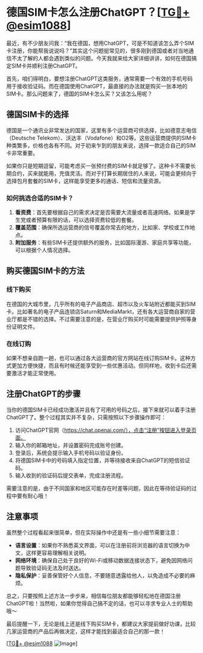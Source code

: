 # 德国SIM卡怎么注册ChatGPT？[[TG💪+ @esim1088](https://t.me/s/esim1088)]

最近，有不少朋友问我：“我在德国，想用ChatGPT，可是不知道该怎么弄个SIM卡注册，你能帮我说说吗？”其实这个问题挺常见的，很多刚到德国或者对当地通信不太了解的人都会遇到类似的问题。今天我就来给大家详细讲讲，如何在德国搞定SIM卡并顺利注册ChatGPT。

首先，咱们得明白，要想注册ChatGPT这类服务，通常需要一个有效的手机号码用于接收验证码。而在德国使用ChatGPT，最直接的办法就是购买一张本地的SIM卡。那么问题来了，德国的SIM卡怎么买？又该怎么用呢？

## 德国SIM卡的选择

德国是一个通讯业非常发达的国家，这里有多个运营商可供选择，比如德意志电信（Deutsche Telekom）、沃达丰（Vodafone）和O2等。这些运营商提供的SIM卡种类繁多，价格也各有不同。对于初来乍到的朋友来说，选择一款适合自己的SIM卡非常重要。

如果你只是短期逗留，可能考虑买一张预付费的SIM卡就足够了。这种卡不需要长期合约，买来就能用，充值灵活。而对于打算长期居住的人来说，可能会更倾向于选择包月套餐的SIM卡，这样能享受更多的通话、短信和流量资源。

### 如何挑选合适的SIM卡？

1. **看资费**：首先要根据自己的需求决定是否需要大流量或者高速网络。如果是学生党或者预算有限的话，可以选择资费较低的套餐。
2. **覆盖范围**：确保所选运营商的信号覆盖你常去的地方，比如家、学校或工作地点。
3. **附加服务**：有些SIM卡还提供额外的服务，比如国际漫游、家庭共享等功能，可以根据个人情况选择。

## 购买德国SIM卡的方法

### 线下购买

在德国的大城市里，几乎所有的电子产品商店、超市以及火车站附近都能买到SIM卡。比如著名的电子产品连锁店Saturn和MediaMarkt，还有各大运营商自家的营业厅都是不错的选择。不过需要注意的是，在营业厅购买时可能需要提供护照等身份证明文件。

### 在线订购

如果不想亲自跑一趟，也可以通过各大运营商的官方网站在线订购SIM卡。这种方式更加方便快捷，而且有时候还能享受到一些优惠活动。但同样地，收到卡后还需要激活才能正常使用。

## 注册ChatGPT的步骤

当你的德国SIM卡已经成功激活并且有了可用的号码之后，接下来就可以着手注册ChatGPT了。整个过程其实并不复杂，只需按照以下步骤操作即可：

1. 访问ChatGPT官网（https://chat.openai.com/），点击“注册”按钮进入登录页面。
2. 输入你的邮箱地址，并设置密码完成账号创建。
3. 登录后，系统会提示输入手机号码以验证身份。
4. 将德国SIM卡中的号码填入指定位置，并等待接收来自ChatGPT的短信验证码。
5. 输入收到的验证码后提交表单，完成注册流程。

需要注意的是，由于不同国家和地区可能存在时差等问题，因此在等待验证码的过程中要有耐心哦！

## 注意事项

虽然整个过程看起来很简单，但在实际操作中还是有一些小细节需要注意：

- **语言设置**：如果你不熟悉英文界面，可以在注册前将浏览器的语言切换为中文，这样更容易理解相关说明。
- **网络环境**：确保自己处于良好的Wi-Fi或移动数据连接状态下，避免因网络问题导致验证码无法及时送达。
- **隐私保护**：妥善保管好个人信息，不要随意透露给他人，以免造成不必要的麻烦。

总之，只要按照上述方法一步步来，相信每位朋友都能够轻松地在德国注册ChatGPT啦！当然啦，如果你觉得自己搞不定的话，也可以寻求专业人士的帮助哦～

最后提醒一下，无论是线上还是线下购买SIM卡，都建议大家提前做好功课，比较几家运营商的产品后再做决定，这样才能找到最适合自己的那一款！

[[TG💪+ @esim1088](https://t.me/s/esim1088) ![Image](https://i.postimg.cc/4NQfJmqS/Snipaste-2025-05-13-00-14-12.png)]